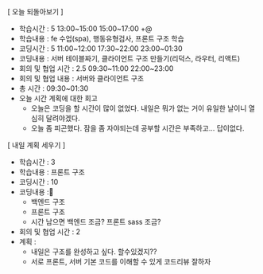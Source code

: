 [ 오늘 되돌아보기 ]

- 학습시간 : 5 13:00~15:00 15:00~17:00 +@
- 학습내용 : fe 수업(spa), 행동유형검사, 프론트 구조 학습
- 코딩시간 : 5 11:00~12:00 17:30~22:00 23:00~01:30
- 코딩내용 : 서버 테이블짜기, 클라이언트 구조 만들기(리덕스, 라우터, 리액트)
- 회의 및 협업 시간 : 2.5 09:30~11:00 22:00~23:00
- 회의 및 협업 내용 : 서버와 클라이언트 구조
- 총 시간 : 09:30~01:30
- 오늘 시간 계획에 대한 회고
  - 오늘은 코딩을 할 시간이 많이 없었다. 내일은 뭐가 없는 거이 유일한 날이니 열심히 달려야겠다.
  - 오늘 좀 피곤했다. 잠을 좀 자야되는데 공부할 시간은 부족하고... 답이없다.

[ 내일 계획 세우기 ]

- 학습시간 : 3
- 학습내용 : 프론트 구조
- 코딩시간 : 10
- 코딩내용 :
  - 백엔드 구조
  - 프론트 구조
  - 시간 남으면 백엔드 조금? 프론트 sass 조금?
- 회의 및 협업 시간 : 2
- 계획 :
  - 내일은 구조를 완성하고 싶다. 할수있겠지??
  - 서로 프론트, 서버 기본 코드를 이해할 수 있게 코드리뷰 잘하자

